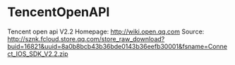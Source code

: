 TencentOpenAPI
==============

Tencent open api V2.2
Homepage: http://wiki.open.qq.com
Source: http://sznk.fcloud.store.qq.com/store_raw_download?buid=16821&uuid=8a0b8bcb43b36bde0143b36eefb30001&fsname=Connect_IOS_SDK_V2.2.zip

